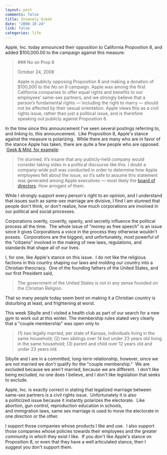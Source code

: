 ```yaml
--- 
layout: post
comments: false
title: Insanely Great
date: "2008-10-24"
link: false
categories: life
---
```

Apple, Inc. today announced their opposition to California Proposition 8, and added $100,000.00 to the campaign against this measure:
<blockquote>
### No on Prop 8
<p class="date">October 24, 2008</p>

Apple is publicly opposing Proposition 8 and making a donation of $100,000 to the <em>No on 8</em> campaign. Apple was among the first California companies to offer equal rights and benefits to our employees’ same-sex partners, and we strongly believe that a person’s fundamental rights — including the right to marry — should not be affected by their sexual orientation. Apple views this as a civil rights issue, rather than just a political issue, and is therefore speaking out publicly against Proposition 8.</blockquote>
In the time since this announcement I've seen several postings referring to, and linking to, this announcement.  Like Proposition 8, Apple's stance against the measure is polarizing.  While there are many who are in favor of the stance Apple has taken, there are quite a few people who are opposed.  <a title="Apple Opposes California Proposition 8" href="http://seansperte.com/entry/apple_opposes_california_proposition_8/">Geek &amp; Mild, for example</a>:
<blockquote>I’m stunned. It’s insane that any publicly-held company would consider taking sides in a political discourse like this. I doubt a company-wide poll was conducted in order to determine how Apple employees felt about the issue, so it’s safe to assume this statement was generated among Apple executives — most likely the <a href="http://www.apple.com/pr/bios/bod.html">board of directors</a>. How arrogant of them.</blockquote>
While I strongly support every person's right to an opinion, and I understand that issues such as same-sex marriage are divisive, I find I am stunned that people don't think, or don't realize, how much corporations are involved in our political and social processes.

Corporations overtly, covertly, openly, and secretly influence the political process all the time.  The whole issue of "money as free speech" is an issue since it gives Corporations a voice in the process they otherwise wouldn't posses.  Corporations are the biggest, and unfortunately, most powerful of the "citizens" involved in the making of new laws, regulations, and standards that shape all of our lives.

I, for one, like Apple's stance on this issue.  I do not like the religious factions in this country shaping our laws and molding our country into a Christian theocracy.  One of the founding fathers of the United States, and our first President said, 
<blockquote><span class="sqq">The government of the United States is not in any sense founded on the Christian Religion.</span></blockquote>
That so many people today seem bent on making it a Christian country is disturbing at least, and frightening at worst.

This week Sibylle and I visited a health club as part of our search for a new gym to work out at this winter. The membership rules stated very clearly that a "couple membership" was open only to 
<blockquote>(1) two legally married, per state of Kansas, individuals living in the same household; (2) two siblings over 14 but under 23 years old living in the same household; (3) parent and child over 12 years old and under 23 years old.</blockquote>
Sibylle and I are in a committed, long-term relationship, however, since we are not married we don't qualify for the "couple membership."  We are excluded because we aren't married, because we are different.  I don't like being excluded, no one does I believe, and I don't like legislation that seeks to exclude.

Apple, Inc. is exactly correct in stating that legalized marriage between same-sex partners is a civil rights issue.  Unfortunately it is also a politicized issue because it instantly polarizes the electorate.  Like abortion, gun control, reproduction education in schools, and immigration laws, same sex marriage is used to move the electorate in one direction or the other.

I support those companies whose products I like and use.  I also support those companies whose policies towards their employees and the greater community in which they exist I like.  If you don't like Apple's stance on Proposition 8, or even that they have a well articulated stance, then I suggest you don't support them.
